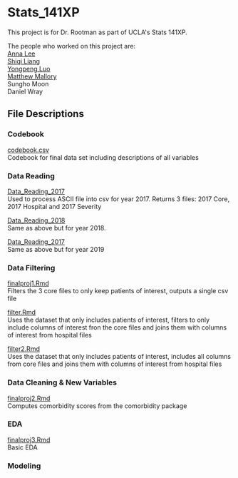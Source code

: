 # Stats_141XP
This project is for Dr. Rootman as part of UCLA's Stats 141XP.

The people who worked on this project are: <br/>
<a href="https://github.com/alee5719">Anna Lee</a> <br/>
<a href="https://github.com/sqliang99">Shiqi Liang</a> <br/>
<a href="https://github.com/yongpeng168">Yongpeng Luo</a> <br/>
<a href="https://github.com/mattesmaili">Matthew Mallory</a> <br/>
Sungho Moon <br/>
Daniel Wray <br/>

## File Descriptions

### Codebook
<a href="https://github.com/sqliang99/Stats_141XP/blob/main/codebook.csv">codebook.csv</a> <br/>
Codebook for final data set including descriptions of all variables

### Data Reading
<a href="https://github.com/sqliang99/Stats_141XP/blob/main/Data_Reading_2017.Rmd">Data_Reading_2017</a> <br/>
Used to process ASCII file into csv for year 2017. Returns 3 files: 2017 Core, 2017 Hospital and 2017 Severity <br/>

<a href="https://github.com/sqliang99/Stats_141XP/blob/main/Data_Reading_2018.Rmd">Data_Reading_2018</a> <br/>
Same as above but for year 2018.<br/>

<a href="https://github.com/sqliang99/Stats_141XP/blob/main/Data_Reading_2019.Rmd">Data_Reading_2017</a> <br/>
Same as above but for year 2019 <br/>

### Data Filtering
<a href="https://github.com/sqliang99/Stats_141XP/blob/main/finalproj1.Rmd">finalproj1.Rmd</a> <br/>
Filters the 3 core files to only keep patients of interest, outputs a single csv file <br/>

<a href="https://github.com/sqliang99/Stats_141XP/blob/main/filter.Rmd">filter.Rmd</a> <br/>
Uses the dataset that only includes patients of interest, filters to only include columns of interest fron the core files and joins them with columns of interest from hospital files <br/>

<a href="https://github.com/sqliang99/Stats_141XP/blob/main/filter2.Rmd">filter2.Rmd</a> <br/>
Uses the dataset that only includes patients of interest, includes all columns from core files and joins them with columns of interest from hospital files <br/>

### Data Cleaning & New Variables
<a href="https://github.com/sqliang99/Stats_141XP/blob/main/finalproj2.Rmd">finalproj2.Rmd</a> <br/>
Computes comorbidity scores from the comorbidity package

### EDA
<a href="https://github.com/sqliang99/Stats_141XP/blob/main/finalproj3.Rmd">finalproj3.Rmd</a> <br/>
Basic EDA <br/>

### Modeling
